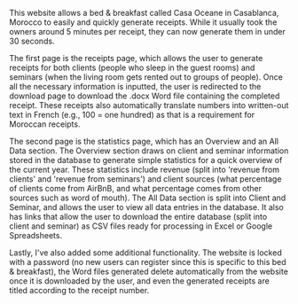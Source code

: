 This website allows a bed & breakfast called Casa Oceane in Casablanca, Morocco to easily and quickly generate receipts. While it usually took the owners around 5 minutes per receipt, they can now generate them in under 30 seconds. 

The first page is the receipts page, which allows the user to generate receipts for both clients (people who sleep in the guest rooms) and seminars (when the living room gets rented out to groups of people). Once all the necessary information is inputted, the user is redirected to the download page to download the .docx Word file containing the completed receipt. These receipts also automatically translate numbers into written-out text in French (e.g., 100 = one hundred) as that is a requirement for Moroccan receipts. 

The second page is the statistics page, which has an Overview and an All Data section. The Overview section draws on client and seminar information stored in the database to generate simple statistics for a quick overview of the current year. These statistics include revenue (split into 'revenue from clients' and 'revenue from seminars') and client sources (what percentage of clients come from AirBnB, and what percentage comes from other sources such as word of mouth). The All Data section is split into Client and Seminar, and allows the user to view all data entries in the database. It also has links that allow the user to download the entire database (split into client and seminar) as CSV files ready for processing in Excel or Google Spreadsheets. 

Lastly, I've also added some additional functionality. The website is locked with a password (no new users can register since this is specific to this bed & breakfast), the Word files generated delete automatically from the website once it is downloaded by the user, and even the generated receipts are titled according to the receipt number. 
